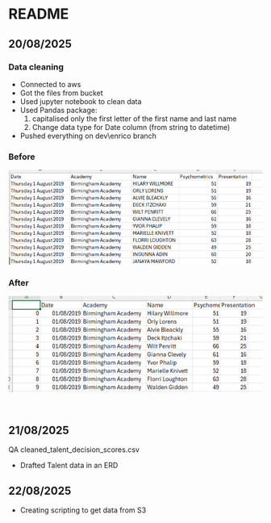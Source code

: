 # README

## 20/08/2025

### Data cleaning 

- Connected to aws
- Got the files from bucket
- Used jupyter notebook to clean data
- Used Pandas package:
  1. capitalised only the first letter of the first name and last name
  2. Change data type for Date column (from string to datetime)
- Pushed everything on dev\enrico branch

### Before

![](README_images/image1.png)

### After 

![](README_images/image2.png)

<br>

## 21/08/2025

QA cleaned_talent_decision_scores.csv

- Drafted Talent data in an ERD


## 22/08/2025

- Creating scripting to get data from S3


